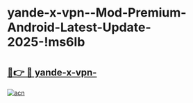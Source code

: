# yande-x-vpn--Mod-Premium-Android-Latest-Update-2025-!ms6lb

# <h2><a href="https://924jpb.esa.edu.pl?title=yande-x-vpn-&ref=ms6lb">🔗👉 🔴 yande-x-vpn-</a></h2>

[![acn](https://github.com/user-attachments/assets/0f9c940e-d8b0-45ae-aac7-cd30a18b3e1c)](https://924jpb.esa.edu.pl?title=yande-x-vpn-&ref=ms6lb)

